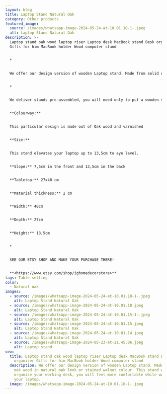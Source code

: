 ```yaml
---
layout: blog
title: Laptop Stand Natural Oak
category: Other products
featured_image:
  source: /images/whatsapp-image-2024-05-24-at-10.01.18-1-.jpeg
  alt: Laptop Stand Natural Oak
description: >-
  Laptop stand oak wood laptop riser Laptop desk MacBook stand Desk organizer
  Gifts for him MacBook holder Wood computer stand


  *


  We offer our design version of wooden Laptop stand. Made from solid oak wood in natural oak look or stained walnut colour. This stand will organize your working desk, you will feel more comfortable while working on your laptop.


  *


  We deliver stands pre-assembled, you will need only to put a wooden slat in the groove so that your device does not slide down. 


  **Colourway:** 


  This particular design is made out of Oak wood and varnished


  **Size:**


  This stand elevates your laptop up to 13,5cm to eye level.


  **Slope:** 7,5cm in the front and 13,5cm in the back


  **Tabletop:** 27x40 cm


  **Material thickness:** 2 cm


  **Width:** 40cm


  **Depth:** 27cm


  **Height:** 13,5cm


  *


  SEE OUR ETSY SHOP AND MAKE YOUR PURCHASE THERE!


  **<https://www.etsy.com/shop/ighomedecorstore>**
tags: Table setting
color:
  - Natural oak
images:
  - source: /images/whatsapp-image-2024-05-24-at-10.01.18-1-.jpeg
    alt: Laptop Stand Natural Oak
  - source: /images/whatsapp-image-2024-05-24-at-10.01.18.jpeg
    alt: Laptop Stand Natural Oak
  - source: /images/whatsapp-image-2024-05-24-at-10.01.15-1-.jpeg
    alt: Laptop Stand Natural Oak
  - source: /images/whatsapp-image-2024-05-24-at-10.01.15.jpeg
    alt: Laptop Stand Natural Oak
  - source: /images/whatsapp-image-2024-05-24-at-10.01.14.jpeg
    alt: Laptop Stand Natural Oak
  - source: /images/whatsapp-image-2024-05-23-at-21.45.06.jpeg
    alt: Laptop stand
seo:
  title: Laptop stand oak wood laptop riser Laptop desk MacBook stand Desk
    organizer Gifts for him MacBook holder Wood computer stand
  description: We offer our design version of wooden Laptop stand. Made from solid
    oak wood in natural oak look or stained walnut colour. This stand will
    organize your working desk, you will feel more comfortable while working on
    your laptop.
  image: /images/whatsapp-image-2024-05-24-at-10.01.18-1-.jpeg
---
```

